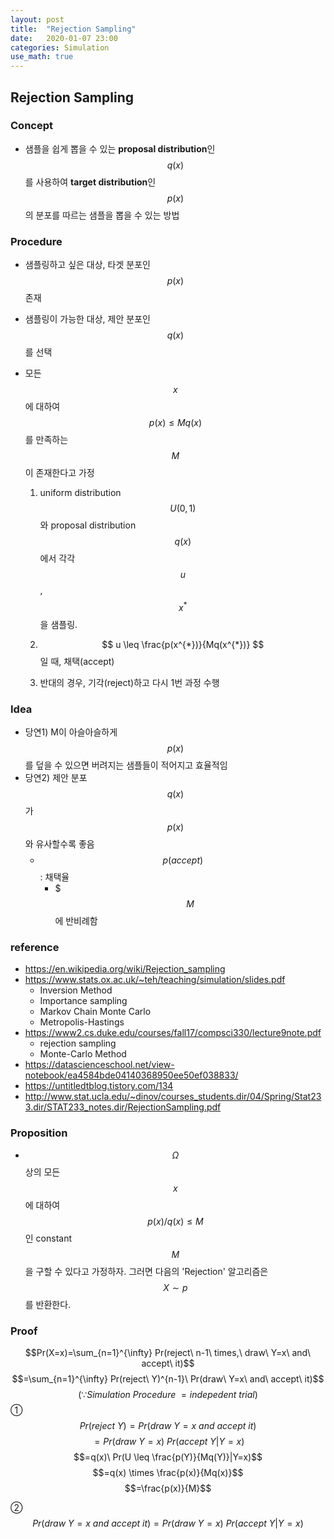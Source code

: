 ```yaml
---
layout: post
title:  "Rejection Sampling"
date:   2020-01-07 23:00
categories: Simulation
use_math: true
---
```


## Rejection Sampling

### Concept

- 샘플을 쉽게 뽑을 수 있는 **proposal distribution**인 $$q(x)$$를 사용하여 **target distribution**인 $$p(x)$$의 분포를 따르는 샘플을 뽑을 수 있는 방법



### Procedure

- 샘플링하고 싶은 대상, 타겟 분포인 $$p(x)$$ 존재

- 샘플링이 가능한 대상, 제안 분포인 $$q(x)$$를 선택

- 모든 $$x$$에 대하여 $$ p(x) \leq Mq(x) $$를 만족하는 $$M$$이 존재한다고 가정

  1.  uniform distribution $$ U(0,1) $$와 proposal distribution $$q(x)$$에서 각각 $$u$$, $$x^*$$을 샘플링.

  2. $$ u \leq \frac{p(x^{*})}{Mq(x^{*})} $$ 일 때, 채택(accept)
  3. 반대의 경우, 기각(reject)하고 다시 1번 과정 수행

  

### Idea

- 당연1) M이 아슬아슬하게 $$p(x)$$를 덮을 수 있으면 버려지는 샘플들이 적어지고 효율적임
- 당연2) 제안 분포 $$q(x)$$가 $$p(x)$$와 유사할수록 좋음
  - $$p(accept)$$ : 채택율
    - $$$M$$ 에 반비례함



### reference

- https://en.wikipedia.org/wiki/Rejection_sampling
- https://www.stats.ox.ac.uk/~teh/teaching/simulation/slides.pdf
  - Inversion Method
  - Importance sampling
  - Markov Chain Monte Carlo
  - Metropolis-Hastings
- https://www2.cs.duke.edu/courses/fall17/compsci330/lecture9note.pdf
  - rejection sampling
  - Monte-Carlo Method
- https://datascienceschool.net/view-notebook/ea4584bde04140368950ee50ef038833/
- https://untitledtblog.tistory.com/134
- http://www.stat.ucla.edu/~dinov/courses_students.dir/04/Spring/Stat233.dir/STAT233_notes.dir/RejectionSampling.pdf







### Proposition

- $$\Omega$$ 상의 모든 $$x$$에 대하여 $$p(x)/q(x) \leq M$$인 constant $$M$$을 구할 수 있다고 가정하자. 그러면 다음의 'Rejection' 알고리즘은 $$X \sim p$$ 를 반환한다.

### Proof
$$Pr(X=x)=\sum_{n=1}^{\infty} Pr(reject\ n-1\ times,\ draw\ Y=x\ and\ accept\ it)$$
$$=\sum_{n=1}^{\infty} Pr(reject\ Y)^{n-1}\ Pr(draw\ Y=x\ and\ accept\ it)$$
$$(\because Simulation\ Procedure\ = indepedent\ trial)$$
① $$Pr(reject\ Y)=Pr(draw\ Y=x\ and\ accept\ it)$$
  $$=Pr(draw\ Y=x)\ Pr(accept\ Y|Y=x)$$
  $$=q(x)\ Pr(U \leq \frac{p(Y)}{Mq(Y)}|Y=x)$$ 
  $$=q(x) \times \frac{p(x)}{Mq(x)}$$ 
  $$=\frac{p(x)}{M}$$ 

② $$Pr(draw\ Y=x\ and\ accept\ it) = Pr(draw\ Y=x)\ Pr(accept\ Y|Y=x)$$
